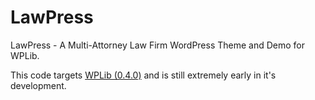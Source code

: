 # LawPress
LawPress - A Multi-Attorney Law Firm WordPress Theme and Demo for WPLib.


This code targets [WPLib (0.4.0)](https://github.com/wplib/wplib/tree/0.4.0) and is still extremely early in it's development.
